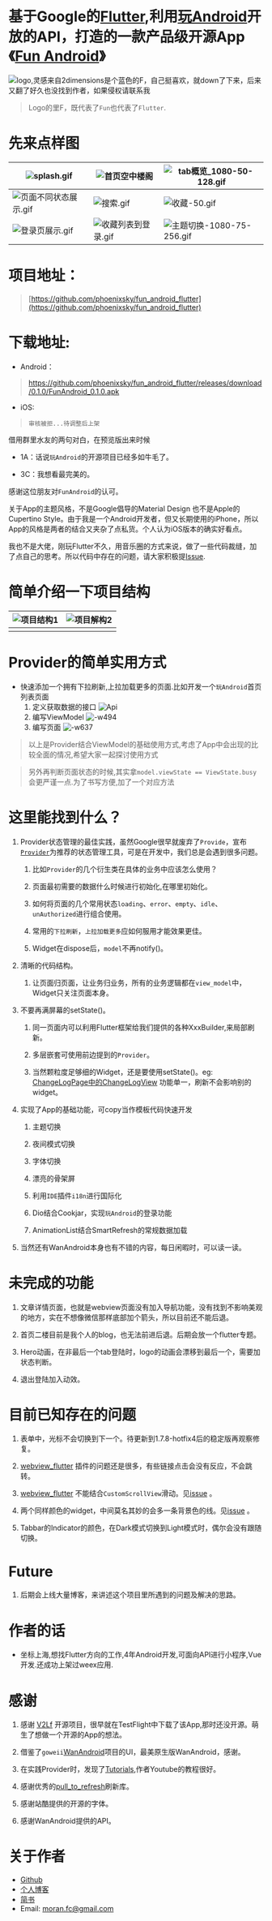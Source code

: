# 基于Google的[Flutter](https://flutter.dev),利用[玩Android](https://wanandroid.com/)开放的API，打造的一款产品级开源App《[Fun Android](https://github.com/phoenixsky/fun_android_flutter)》

![logo,灵感来自2dimensions是个蓝色的F，自己挺喜欢，就down了下来，后来又翻了好久也没找到作者，如果侵权请联系我](https://upload-images.jianshu.io/upload_images/581515-f3a4b2e4392e63bf.png?imageMogr2/auto-orient/strip%7CimageView2/2/w/500) 

> Logo的里F，既代表了`Fun`也代表了`Flutter`.

# 先来点样图

|![splash.gif](https://upload-images.jianshu.io/upload_images/581515-1e3e9fe19d44adca.gif?imageMogr2/auto-orient/strip)| ![首页空中楼阁](https://upload-images.jianshu.io/upload_images/581515-2f68e3fc18a3161e.gif?imageMogr2/auto-orient/strip) | ![tab概览_1080-50-128.gif](https://upload-images.jianshu.io/upload_images/581515-be91ba09c020f594.gif?imageMogr2/auto-orient/strip)|
| --- | --- | --- |
| ![页面不同状态展示.gif](https://upload-images.jianshu.io/upload_images/581515-81e45c5a72fd6b83.gif?imageMogr2/auto-orient/strip) | ![搜索.gif](https://upload-images.jianshu.io/upload_images/581515-00f7b2f89cf141a1.gif?imageMogr2/auto-orient/strip)| ![收藏-50.gif](https://upload-images.jianshu.io/upload_images/581515-5c5e9b7219100c26.gif?imageMogr2/auto-orient/strip)|
| ![登录页展示.gif](https://upload-images.jianshu.io/upload_images/581515-9d83d6940c9a57ed.gif?imageMogr2/auto-orient/strip) | ![收藏列表到登录.gif](https://upload-images.jianshu.io/upload_images/581515-15084c89cc5a55f2.gif?imageMogr2/auto-orient/strip) | ![主题切换-1080-75-256.gif](https://upload-images.jianshu.io/upload_images/581515-348b013cc8a52621.gif?imageMogr2/auto-orient/strip)| 

# 项目地址：
 > [https://github.com/phoenixsky/fun_android_flutter](https://github.com/phoenixsky/fun_android_flutter)

# 下载地址: 
  * Android：
  >  https://github.com/phoenixsky/fun_android_flutter/releases/download/0.1.0/FunAndroid_0.1.0.apk

  * iOS: 
  >  `审核被拒...待调整后上架`


借用群里水友的两句对白，在预览版出来时候

*   1A：话说`玩Android`的开源项目已经多如牛毛了。

*   3C：我想看最完美的。

感谢这位朋友对`FunAndroid`的认可。

关于App的主题风格，不是Google倡导的Material Design 也不是Apple的Cupertino Style。由于我是一个Android开发者，但又长期使用的iPhone，所以App的风格是两者的结合又夹杂了点私货。个人认为iOS版本的确实好看点。

我也不是大佬，刚玩Flutter不久，用音乐圈的方式来说，做了一些代码裁缝，加了点自己的思考。所以代码中存在的问题，请大家积极提[Issue](https://github.com/phoenixsky/fun_android_flutter/issues).

# 简单介绍一下项目结构

| ![项目结构1](https://upload-images.jianshu.io/upload_images/581515-74078e828d25fa7b.png?imageMogr2/auto-orient/strip%7CimageView2/2/w/500) | ![项目解构2](https://upload-images.jianshu.io/upload_images/581515-362f48ef83763615.png?imageMogr2/auto-orient/strip%7CimageView2/2/w/500) |
| ------------------------------------------------------------ | ------------------------------------------------------------ |
|                                                              |                                                              |

# Provider的简单实用方式
*  快速添加一个拥有下拉刷新,上拉加载更多的页面.比如开发一个`玩Android`首页列表页面
    1. 定义获取数据的接口
        ![Api](https://upload-images.jianshu.io/upload_images/581515-f60f2fceef71b2cc.jpg?imageMogr2/auto-orient/strip%7CimageView2/2/w/1240)
    2. 编写ViewModel
        ![-w494](https://upload-images.jianshu.io/upload_images/581515-3ab778bafeb3b5b7.jpg?imageMogr2/auto-orient/strip%7CimageView2/2/w/1240)
    3. 编写页面
        ![-w637](https://upload-images.jianshu.io/upload_images/581515-1aa9bd76f0e6f600.jpg?imageMogr2/auto-orient/strip%7CimageView2/2/w/1240)

> 以上是Provider结合ViewModel的基础使用方式,考虑了App中会出现的比较全面的情况,希望大家一起探讨使用方式

> 另外再判断页面状态的时候,其实拿`model.viewState == ViewState.busy`会更严谨一点.为了书写方便,加了一个对应方法     

# 这里能找到什么？

1.  Provider状态管理的最佳实践，虽然Google很早就废弃了`Provide`，宣布[`Provider`](https://github.com/rrousselGit/provider)为推荐的状态管理工具，可是在开发中，我们总是会遇到很多问题。

    1.  比如`Provider`的几个衍生类在具体的业务中应该怎么使用？

    2.  页面最初需要的数据什么时候进行初始化,在哪里初始化。

    3.  如何将页面的几个常用状态`loading`、`error`、`empty`、`idle`、`unAuthorized`进行组合使用。

    4.  常用的`下拉刷新`，`上拉加载更多`应如何服用才能效果更佳。

    5.  Widget在dispose后，`model`不再notify()。

2.  清晰的代码结构。

    1.  让页面归页面，让业务归业务，所有的业务逻辑都在`view_model`中，Widget只关注页面本身。

3.  不要再满屏幕的setState()。

    1.  同一页面内可以利用Flutter框架给我们提供的各种XxxBuilder,来局部刷新。

    2.  多层嵌套可使用前边提到的`Provider`。

    3.  当然颗粒度足够细的Widget，还是要使用setState()。eg: [ChangeLogPage中的ChangeLogView](https://github.com/phoenixsky/fun_android_flutter/blob/6b4167c5f540b0c656c97ac8fe71a861601649d2/lib/ui/page/change_log_page.dart) 功能单一，刷新不会影响别的widget。

4.  实现了App的基础功能，可copy当作模板代码快速开发

    1.  主题切换

    2.  夜间模式切换

    3.  字体切换

    4.  漂亮的骨架屏

    5.  利用`IDE`插件`i18n`进行国际化

    6.  Dio结合Cookjar，实现`玩Android`的登录功能

    7.  AnimationList结合SmartRefresh的常规数据加载

5.  当然还有WanAndroid本身也有不错的内容，每日闲暇时，可以读一读。

# 未完成的功能

1.  文章详情页面，也就是webview页面没有加入导航功能，没有找到不影响美观的地方，实在不想像微信那样底部加个箭头，所以目前还不能后退。

2.  首页二楼目前是我个人的blog，也无法前进后退。后期会放一个flutter专题。

3.  Hero动画，在非最后一个tab登陆时，logo的动画会漂移到最后一个，需要加状态判断。

4.  退出登陆加入动效。

# 目前已知存在的问题

1.  表单中，光标不会切换到下一个。待更新到1.7.8-hotfix4后的稳定版再观察修复。

2.  [webview_flutter](https://pub.dev/packages/webview_flutter) 插件的问题还是很多，有些链接点击会没有反应，不会跳转。

3.  [webview_flutter](https://pub.dev/packages/webview_flutter) 不能结合`CustomScrollView`滑动。见[issue](https://github.com/flutter/flutter/issues/31243#issuecomment-521564216) 。

4.  两个同样颜色的widget，中间莫名其妙的会多一条背景色的线。见[issue](https://github.com/flutter/flutter/issues/14288) 。


5.  Tabbar的Indicator的颜色，在Dark模式切换到Light模式时，偶尔会没有跟随切换。

# Future

1.  后期会上线大量博客，来讲述这个项目里所遇到的问题及解决的思路。

# 作者的话
*  坐标上海,想找Flutter方向的工作,4年Android开发,可面向API进行小程序,Vue开发.还成功上架过weex应用.

# 感谢

1.  感谢 [V2Lf](https://github.com/w4mxl/V2LF) 开源项目，很早就在TestFlight中下载了该App,那时还没开源。萌生了想做一个开源的App的想法。

2.  借鉴了`goweii`[WanAndroid](https://github.com/goweii/WanAndroid)项目的UI，最美原生版WanAndroid，感谢。

3.  在实践Provider时，发现了[Tutorials](https://github.com/FilledStacks/flutter-tutorials),作者Youtube的教程很好。

4.  感谢优秀的[pull_to_refresh](https://pub.dev/packages/pull_to_refresh)刷新库。

5.  感谢站酷提供的开源的字体。

6.  感谢WanAndroid提供的API。

# 关于作者
* [Github](https://github.com/phoenixsky)
* [个人博客](http://blog.phoenixsky.cn/)
* [简书](https://www.jianshu.com/u/145e6297cb26)
* Email: moran.fc@gmail.com
